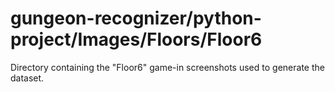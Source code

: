 # gungeon-recognizer/python-project/Images/Floors/Floor6

Directory containing the "Floor6" game-in screenshots used to generate the dataset.